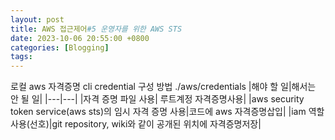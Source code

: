 ```yaml
---
layout: post
title: AWS 접근제어#5 운영자를 위한 AWS STS
date: 2023-10-06 20:55:00 +0800
categories: [Blogging]
tags:
---
```


로컬 aws 자격증명
cli credential 구성 방법
./aws/credentials
|해야 할 일|해서는 안 될 일|
|---|---|
|자격 증명 파일 사용| 루트계정 자격증명사용|
|aws security token service(aws sts)의 임시 자격 증명 사용|코드에 aws 자격증명삽입|
|iam 역할 사용(선호)|git repository, wiki와 같이 공개된 위치에 자격증명저장|
